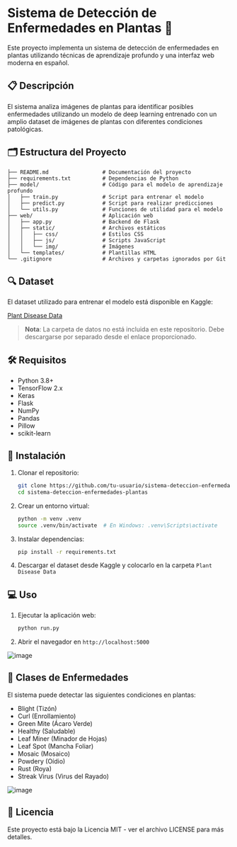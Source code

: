 # Sistema de Detección de Enfermedades en Plantas 🌱

Este proyecto implementa un sistema de detección de enfermedades en plantas utilizando técnicas de aprendizaje profundo y una interfaz web moderna en español.

## 📋 Descripción

El sistema analiza imágenes de plantas para identificar posibles enfermedades utilizando un modelo de deep learning entrenado con un amplio dataset de imágenes de plantas con diferentes condiciones patológicas.

## 🗂️ Estructura del Proyecto

```
├── README.md                 # Documentación del proyecto
├── requirements.txt          # Dependencias de Python
├── model/                    # Código para el modelo de aprendizaje profundo
│   ├── train.py              # Script para entrenar el modelo
│   ├── predict.py            # Script para realizar predicciones
│   └── utils.py              # Funciones de utilidad para el modelo
├── web/                      # Aplicación web
│   ├── app.py                # Backend de Flask
│   ├── static/               # Archivos estáticos
│   │   ├── css/              # Estilos CSS
│   │   ├── js/               # Scripts JavaScript
│   │   └── img/              # Imágenes
│   └── templates/            # Plantillas HTML
└── .gitignore                # Archivos y carpetas ignorados por Git
```

## 🔍 Dataset

El dataset utilizado para entrenar el modelo está disponible en Kaggle:

[Plant Disease Data](https://www.kaggle.com/datasets/ddubs420/plant-disease-data)

> **Nota**: La carpeta de datos no está incluida en este repositorio. Debe descargarse por separado desde el enlace proporcionado.

## 🛠️ Requisitos

- Python 3.8+
- TensorFlow 2.x
- Keras
- Flask
- NumPy
- Pandas
- Pillow
- scikit-learn

## 🚀 Instalación

1. Clonar el repositorio:
   ```bash
   git clone https://github.com/tu-usuario/sistema-deteccion-enfermedades-plantas.git
   cd sistema-deteccion-enfermedades-plantas
   ```

2. Crear un entorno virtual:
   ```bash
   python -m venv .venv
   source .venv/bin/activate  # En Windows: .venv\Scripts\activate
   ```

3. Instalar dependencias:
   ```bash
   pip install -r requirements.txt
   ```

4. Descargar el dataset desde Kaggle y colocarlo en la carpeta `Plant Disease Data`

## 💻 Uso

1. Ejecutar la aplicación web:
   ```bash
   python run.py
   ```

2. Abrir el navegador en `http://localhost:5000`

![image](https://github.com/user-attachments/assets/4442f1d1-1911-4316-939c-f3fb1b998011)


## 🌿 Clases de Enfermedades

El sistema puede detectar las siguientes condiciones en plantas:

- Blight (Tizón)
- Curl (Enrollamiento)
- Green Mite (Ácaro Verde)
- Healthy (Saludable)
- Leaf Miner (Minador de Hojas)
- Leaf Spot (Mancha Foliar)
- Mosaic (Mosaico)
- Powdery (Oídio)
- Rust (Roya)
- Streak Virus (Virus del Rayado)

![image](https://github.com/user-attachments/assets/059dde92-fe95-4f2f-aa0e-70c73ca4cacb)


## 📝 Licencia

Este proyecto está bajo la Licencia MIT - ver el archivo LICENSE para más detalles.
